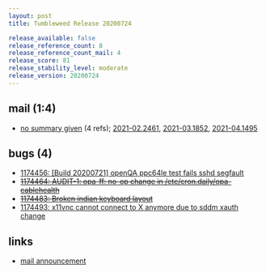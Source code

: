 ```yaml
---
layout: post
title: Tumbleweed Release 20200724

release_available: false
release_reference_count: 8
release_reference_count_mail: 4
release_score: 81
release_stability_level: moderate
release_version: 20200724
---
```


## mail (1:4)

- [no summary given](https://github.com/boombatower/tumbleweed-review/issues/10) (4 refs); [2021-02.2461](https://github.com/boombatower/tumbleweed-review/issues/10), [2021-03.1852](https://github.com/boombatower/tumbleweed-review/issues/10), [2021-04.1495](https://github.com/boombatower/tumbleweed-review/issues/10)

## bugs (4)

<!--more-->

- [1174456: \[Build 20200721\] openQA ppc64le test fails sshd segfault](https://bugzilla.opensuse.org/show_bug.cgi?id=1174456)
- ~~[1174464: AUDIT-1: opa-ff:  no-op change in /etc/cron.daily/opa-cablehealth](https://bugzilla.opensuse.org/show_bug.cgi?id=1174464)~~
- ~~[1174483: Broken indian keyboard layout](https://bugzilla.opensuse.org/show_bug.cgi?id=1174483)~~
- [1174493: x11vnc cannot connect to X anymore due to sddm xauth change](https://bugzilla.opensuse.org/show_bug.cgi?id=1174493)



## links

- [mail announcement](https://github.com/boombatower/tumbleweed-review/issues/10)

